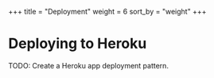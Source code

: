 +++
title = "Deployment"
weight = 6
sort_by = "weight"
+++

# Deploying to Heroku

TODO: Create a Heroku app deployment pattern.
